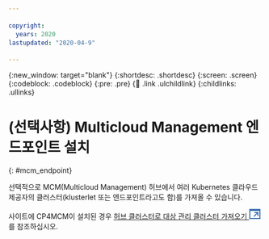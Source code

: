 ```yaml
---

copyright:
  years: 2020
lastupdated: "2020-04-9"

---
```


{:new_window: target="blank"}
{:shortdesc: .shortdesc}
{:screen: .screen}
{:codeblock: .codeblock}
{:pre: .pre}
{:child: .link .ulchildlink}
{:childlinks: .ullinks}

# (선택사항) Multicloud Management 엔드포인트 설치
{: #mcm_endpoint}


선택적으로 MCM(Multicloud Management) 허브에서 여러 Kubernetes 클라우드 제공자의 클러스터(klusterlet 또는 엔드포인트라고도 함)를 가져올 수 있습니다.

사이트에 CP4MCM이 설치된 경우 [허브 클러스터로 대상 관리 클러스터 가져오기 ![새 탭에서 열림](../images/icons/launch-glyph.svg "새 탭에서 열림")](https://www.ibm.com/support/knowledgecenter/SSFC4F_1.3.0/mcm/installing/install_k8s_cloud.html)를 참조하십시오.
